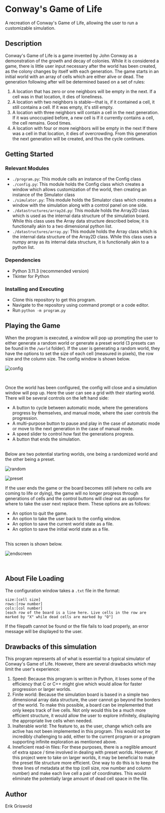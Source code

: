 # Conway's Game of Life

A recreation of Conway's Game of Life, allowing the user to run a customizable simulation.

## Description

Conway's Game of Life is a game invented by John Conway as a demonstration of the growth and decay of colonies. While it is considered a game, there is little user input necessary after the world has been created, as the colony changes by itself with each generation. The game starts in an initial world with an array of cells which are either alive or dead. 
The generation following after will be determined based on a set of rules:
1. A location that has zero or one neighbors will be empty in the next. If a cell was in that location, it dies of loneliness.
2. A location with two neighbors is stable—that is, if it contained a cell, it still contains a cell. If it was empty, it's still empty.
3. A location with three neighbors will contain a cell in the next generation. If it was unoccupied before, a new cell is If it currently contains a cell, the cell remains. Good times.
4. A location with four or more neighbors will be empty in the next If there was a cell in that location, it dies of overcrowding.
From this generation the next generation will be created, and thus the cycle continues.

## Getting Started

### Relevant Modules

* ```./program.py```: This module calls an instance of the Config class
* ```./config.py```: This module holds the Config class which creates a window which allows customization of the world, then creating an instance of the Simulator class
* ```./simulator.py```: This module holds the Simulator class which creates a window with the simulation along with a control panel on one side.
* ```./datastructures/array2d.py```: This module holds the Array2D class which is used as the internal data structure of the simulation board. While this class uses the Array data structure described below, it is functionally akin to a two dimensional python list.
* ```./datastructures/array.py```: This module holds the Array class which is the internal data structure of the Array2D class. While this class uses a numpy array as its internal data structure, it is functionally akin to a python list.

### Dependencies

* Python 3.11.3 (recommended version)
* Tkinter for Python

### Installing and Executing

* Clone this repository to get this program.
* Navigate to the repository using command prompt or a code editor.
* Run ```python -m program.py```

## Playing the Game

When the program is executed, a window will pop up prompting the user to either generate a random world or generate a preset world (3 presets can be found in the ```/world``` folder). If the user is generating a random world, they have the options to set the size of each cell (measured in pixels), the row size and the column size. The config window is shown below.
<br>

![config](./assets/random.png)

<br>

Once the world has been configured, the config will close and a simulation window will pop up. Here the user can see a grid with their starting world. There will be several controls on the left hand side:
* A button to cycle between automatic mode, where the generations progress by themselves, and manual mode, where the user controls the progression.
* A multi-purpose button to pause and play in the case of automatic mode or move to the next generation in the case of manual mode.
* A speed slider to control how fast the generations progress.
* A button that ends the simulation.
<br>
Below are two potential starting worlds, one being a randomized world and the other being a preset.
<br>

![random](./assets/random.png)

![preset](./assets/preset.png)
<br>

If the user ends the game or the board becomes still (where no cells are coming to life or dying), the game will no longer progress through generations of cells and the control buttons will clear out as options for where to take the user next replace them. These options are as follows:
* An option to quit the game.
* An option to take the user back to the config window.
* An option to save the current world state as a file.
* An option to save the initial world state as a file.
<br>
This screen is shown below.
<br>

![endscreen](./assets/endscreen.png)

<br>

## About File Loading

The configuration window takes a ```.txt``` file in the format:
```
size:[cell size]
rows:[row number]
cols:[col number]
[each row of the board is a line here. Live cells in the row are marked by "X" while dead cells are marked by "O"]
```
If the filepath cannot be found or the file fails to load properly, an error message will be displayed to the user.

## Drawbacks of this simulation

This program represents all of what is essential to a typical simulator of Conway's Game of Life. However, there are several drawbacks which may limit the user's experience:
1. Speed: Because this program is written in Python, it loses some of the efficiency that C or C++ might give which would allow for faster progression or larger worlds.
2. Finite world: Because the simulation board is based in a simple two dimensional array data structure, the user cannot go beyond the borders of the world. To make this possible, a board can be implemented that only keeps track of live cells. Not only would this be a much more efficient structure, it would allow the user to explore infinitely, displaying the appropriate live cells when needed.
3. Inalterable world: The feature to, as the user, change which cells are active has not been implemented in this program. This would not be incredibly challenging to add, either to the current program or a program supporting infinite exploration as mentioned above.
4. Inneficient read-in files: For these purposes, there is a neglible amount of extra space / time involved in dealing with preset worlds. However, if this project were to take on larger worlds, it may be beneficial to make the preset file structure more efficient. One way to do this is to keep the three lines of metadata at the top (cell size, row number and column number) and make each live cell a pair of coordinates. This would eliminate the potentially large amount of dead cell space in the file.

## Author

Erik Griswold